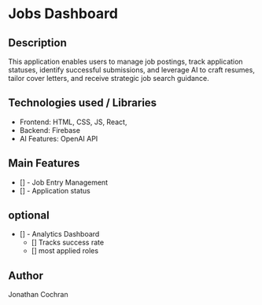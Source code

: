 # Jobs Dashboard 

## Description
This application enables users to manage job postings, track application statuses, identify successful submissions, and leverage AI to craft resumes, tailor cover letters, and receive strategic job search guidance. 
   
## Technologies used / Libraries
- Frontend: HTML, CSS, JS, React, 
- Backend: Firebase
- AI Features: OpenAI API

## Main Features
- [] - Job Entry Management 
- [] - Application status 
## optional 
- [] -  Analytics Dashboard 
    - [] Tracks success rate
    - [] most applied roles 
  
## Author
Jonathan Cochran